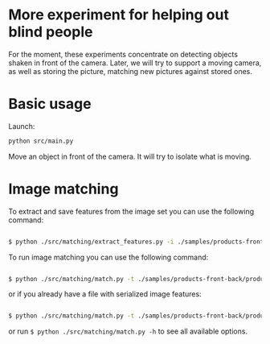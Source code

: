 # More experiment for helping out blind people

For the moment, these experiments concentrate on detecting objects shaken in
front of the camera. Later, we will try to support a moving camera, as well
as storing the picture, matching new pictures against stored ones.

# Basic usage

Launch:

```sh
python src/main.py
```

Move an object in front of the camera. It will try to isolate what is moving.

# Image matching

To extract and save features from the image set you can use the following command:
```bash

$ python ./src/matching/extract_features.py -i ./samples/products-front-back -o ./features.json [--detector={orb, akaze, surf}] [--orb-n-features=2000] [--verbose]

```

To run image matching you can use the following command:
```bash

$ python ./src/matching/match.py -t ./samples/products-front-back/product-1-front.jpg -i ./samples/products-front-back [--detector={orb, akaze, surf}] [--orb-n-features=2000] [--ratio-test-k=0.75] [--n-matches=3] [--no-ui] [--verbose]

```

or if you already have a file with serialized image features:
```bash

$ python ./src/matching/match.py -t ./samples/products-front-back/product-1-front.jpg -d ./features.json [--detector={orb, akaze, surf}] [--orb-n-features=2000] [--ratio-test-k=0.75] [--n-matches=3] [--no-ui] [--verbose]

```

or run `$ python ./src/matching/match.py -h` to see all available options.